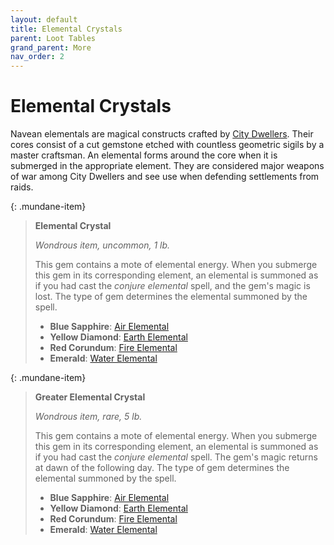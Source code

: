 ```yaml
---
layout: default
title: Elemental Crystals
parent: Loot Tables
grand_parent: More
nav_order: 2
---
```


# Elemental Crystals

Navean elementals are magical constructs crafted by [City Dwellers](../../lore/city_dwellers/index). Their cores consist of a cut gemstone etched with countless geometric sigils by a master craftsman. An elemental forms around the core when it is submerged in the appropriate element. They are considered major weapons of war among City Dwellers and see use when defending settlements from raids.

{: .mundane-item}
> **Elemental Crystal**
>
> *Wondrous item, uncommon, 1 lb.*
>
> This gem contains a mote of elemental energy. When you submerge this gem in its corresponding element, an elemental is summoned as if you had cast the *conjure elemental* spell, and the gem's magic is lost. The type of gem determines the elemental summoned by the spell.
> 
> * **Blue Sapphire**: [Air Elemental](../../../data/creatures/air_elemental)
> * **Yellow Diamond**: [Earth Elemental](../../../data/creatures/earth_elemental)
> * **Red Corundum**: [Fire Elemental](../../../data/creatures/fire_elemental)
> * **Emerald**: [Water Elemental](../../../data/creatures/water_elemental)

{: .mundane-item}
> **Greater Elemental Crystal**
>
> *Wondrous item, rare, 5 lb.*
>
> This gem contains a mote of elemental energy. When you submerge this gem in its corresponding element, an elemental is summoned as if you had cast the *conjure elemental* spell. The gem's magic returns at dawn of the following day. The type of gem determines the elemental summoned by the spell.
> 
> * **Blue Sapphire**: [Air Elemental](../../../data/creatures/air_elemental)
> * **Yellow Diamond**: [Earth Elemental](../../../data/creatures/earth_elemental)
> * **Red Corundum**: [Fire Elemental](../../../data/creatures/fire_elemental)
> * **Emerald**: [Water Elemental](../../../data/creatures/water_elemental)